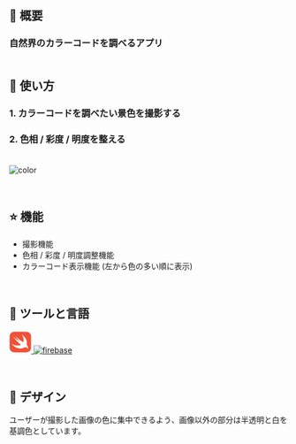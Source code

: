 ## 💬 概要
### 自然界のカラーコードを調べるアプリ<br><br>
 
## 📃 使い方
### 1. カラーコードを調べたい景色を撮影する<br>
### 2. 色相 / 彩度 / 明度を整える<br><br>
![color](https://user-images.githubusercontent.com/98724087/151982552-52eb3ded-7c8c-4c2e-8d93-f42053fa4019.gif)

<br>

## ⭐️ 機能
- 撮影機能
- 色相 / 彩度 / 明度調整機能
- カラーコード表示機能 (左から色の多い順に表示)

<br>

## 🔧 ツールと言語
<a href="https://developer.apple.com/swift/" target="_blank" rel="noreferrer"> <img src="https://raw.githubusercontent.com/devicons/devicon/master/icons/swift/swift-original.svg" alt="swift" width="40" height="40"/> </a>
<a href="https://firebase.google.com/" target="_blank" rel="noreferrer"> <img src="https://www.vectorlogo.zone/logos/firebase/firebase-icon.svg" alt="firebase" width="40" height="40"/> </a>

<br>

## 🎨  デザイン
ユーザーが撮影した画像の色に集中できるよう、画像以外の部分は半透明と白を基調色としています。
